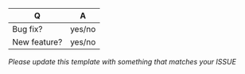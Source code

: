 | Q             | A
| ------------- | ---
| Bug fix?      | yes/no
| New feature?  | yes/no

*Please update this template with something that matches your ISSUE*
